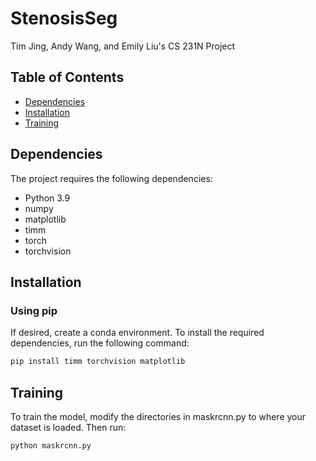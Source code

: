 # StenosisSeg
Tim Jing, Andy Wang, and Emily Liu's CS 231N Project

## Table of Contents

- [Dependencies](#dependencies)
- [Installation](#installation)
- [Training](#training)

## Dependencies

The project requires the following dependencies:

- Python 3.9
- numpy
- matplotlib
- timm
- torch
- torchvision

## Installation

### Using pip

If desired, create a conda environment. To install the required dependencies, run the following command:

```bash
pip install timm torchvision matplotlib
```

## Training

To train the model, modify the directories in maskrcnn.py to where your dataset is loaded. Then run:

```bash
python maskrcnn.py
```

